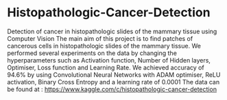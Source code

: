 # Histopathologic-Cancer-Detection
Detection of cancer in histopathologic slides of the mammary tissue using Computer Vision
The main aim of this project is to find patches of cancerous cells in histopathologic slides of the mammary tissue. We performed several experiments on the data by changing the hyperparameters such as Activation function, Number of Hidden layers, Optimiser, Loss function and Learning Rate. We achieved accuracy of 94.6% by using Convolutional Neural Networks with ADAM optimiser, ReLU activation, Binary Cross Entropy and a learning rate of 0.0001
The data can be found at : https://www.kaggle.com/c/histopathologic-cancer-detection
